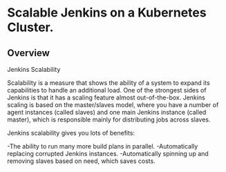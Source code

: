 # Scalable Jenkins on a Kubernetes Cluster.

## Overview
Jenkins Scalability

Scalability is a measure that shows the ability of a system to expand its capabilities to handle an additional load. One of the strongest sides of Jenkins is that it has a scaling feature almost out-of-the-box. Jenkins scaling is based on the master/slaves model, where you have a number of agent instances (called slaves) and one main Jenkins instance (called master), which is responsible mainly for distributing jobs across slaves.

Jenkins scalability gives you lots of benefits:

-The ability to run many more build plans in parallel.
-Automatically replacing corrupted Jenkins instances.
-Automatically spinning up and removing slaves based on need, which saves costs.